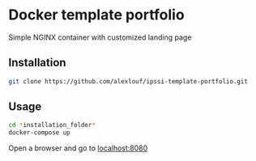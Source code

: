 # Docker template portfolio

Simple NGINX container with customized landing page

## Installation

```bash
git clone https://github.com/alexlouf/ipssi-template-portfolio.git
```

## Usage

```bash
cd *installation_folder*
docker-compose up
```

Open a browser and go to [localhost:8080](http://localhost:8080/)
